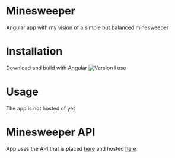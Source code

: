 # Minesweeper
Angular app with my vision of a simple but balanced minesweeper
# Installation
Download and build with Angular
![Version I use](https://user-images.githubusercontent.com/79978668/167401932-d8f1d0e5-70ca-4b16-bf96-b2435cdde529.png)
# Usage
The app is not hosted of yet
# Minesweeper API
App uses the API that is placed [here](https://github.com/yan14171/Minesweeper-API) and hosted [here](https://minesweeperapi.azurewebsites.net/stats)
